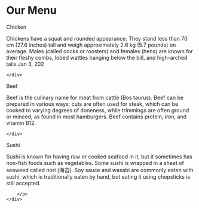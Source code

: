
<!DOCTYPE html>
<html>
<head>
    <meta charset="utf-8">
    <meta name="viewport" content="width=device-width, initial-scale=1">
    <title>Peer Assignment</title>
    <link rel="stylesheet" type="text/css" href="style.css">
</head>
<body>
<h1>Our Menu</h1>
<section class="col-lg-4 col-md-6 col-sm-12">
    <div>
        <p class="chicken">Chicken</p> 
        <p class="content">Chickens have a squat and rounded appearance. They stand less than 70 cm (27.6 inches) tall and weigh approximately 2.6 kg (5.7 pounds) on average. Males (called cocks or roosters) and females (hens) are known for their fleshy combs, lobed wattles hanging below the bill, and high-arched tails.Jan 3, 202</p>
            
    </div>
</section>
<section class="col-lg-4 col-md-6 col-sm-12">
    <div>
        <p class="beef">Beef</p>
        <p class="content">Beef is the culinary name for meat from cattle (Bos taurus). Beef can be prepared in various ways; cuts are often used for steak, which can be cooked to varying degrees of doneness, while trimmings are often ground or minced, as found in most hamburgers. Beef contains protein, iron, and vitamin B12.</p>
            
    </div>
</section>
<section class="col-lg-4 col-md-12 col-sm-12">
    <div>
        <p class="sushi">Sushi</p>
        <p class="content">Sushi is known for having raw or cooked seafood in it, but it sometimes has non-fish foods such as vegetables. Some sushi is wrapped in a sheet of seaweed called nori (海苔). Soy sauce and wasabi are commonly eaten with sushi, which is traditionally eaten by hand, but eating it using chopsticks is still accepted.
            
        </p>
    </div>
</section>
</body>
</html>
